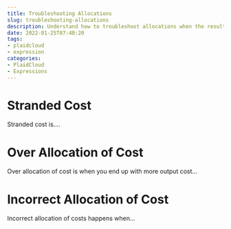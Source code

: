 ```yaml
---
title: Troubleshooting Allocations
slug: troubleshooting-allocations
description: Understand how to troubleshoot allocations when the results are not as expected
date: 2022-01-25T07:40:20
tags:
- plaidcloud
- expression
categories:
- PlaidCloud
- Expressions
---
```



# Stranded Cost


Stranded cost is....



# Over Allocation of Cost


Over allocation of cost is when you end up with more output cost...



# Incorrect Allocation of Cost


Incorrect allocation of costs happens when...


